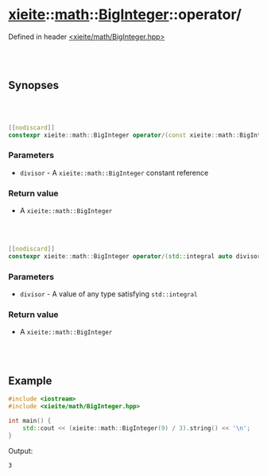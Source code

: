 # [xieite](../../xieite.md)::[math](../../math.md)::[BigInteger](../BigInteger.md)::operator/
Defined in header [<xieite/math/BigInteger.hpp>](../../../include/xieite/math/BigInteger.hpp)

<br/><br/>

## Synopses

<br/><br/>

```cpp
[[nodiscard]]
constexpr xieite::math::BigInteger operator/(const xieite::math::BigInteger& divisor) const noexcept;
```
### Parameters
- `divisor` - A `xieite::math::BigInteger` constant reference
### Return value
- A `xieite::math::BigInteger`

<br/><br/>

```cpp
[[nodiscard]]
constexpr xieite::math::BigInteger operator/(std::integral auto divisor) const noexcept;
```
### Parameters
- `divisor` - A value of any type satisfying `std::integral`
### Return value
- A `xieite::math::BigInteger`

<br/><br/>

## Example
```cpp
#include <iostream>
#include <xieite/math/BigInteger.hpp>

int main() {
	std::cout << (xieite::math::BigInteger(9) / 3).string() << '\n';
}
```
Output:
```
3
```
